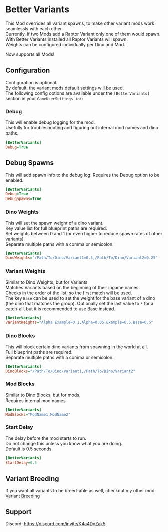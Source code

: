 # Better Variants
This Mod overrides all variant spawns, to make other variant mods work seamlessly with each other.  
Currently, if two Mods add a Raptor Variant only one of them would spawn.  
With Better Variants installed all Raptor Variants will spawn.  
Weights can be configured individually per Dino and Mod.

Now supports all Mods!

## Configuration
Configuration is optional.  
By default, the variant mods default settings will be used.    
The following config options are available under the `[BetterVariants]` section in your `GameUserSettings.ini`:

### Debug
This will enable debug logging for the mod.  
Usefully for troubleshooting and figuring out internal mod names and dino paths.  
```ini
[BetterVariants]
Debug=True
```   

## Debug Spawns
This will add spawn info to the debug log.
Requires the Debug option to be enabled.
```ini
[BetterVariants]
Debug=True
DebugSpawns=True
```

### Dino Weights
This will set the spawn weight of a dino variant.  
Key value list for full blueprint paths are required.  
Set weights between 0 and 1 (or even higher to reduce spawn rates of other variants).  
Separate multiple paths with a comma or semicolon.
```ini
[BetterVariants]
DinoWeights="/Path/To/Dino/Variant1=0.5,/Path/To/Dino/Variant2=0.25"
```

### Variant Weights
Similar to Dino Weights, but for Variants.  
Matches Variants based on the beginning of their ingame names.  
Checks in the order of the list, so the first match will be used.  
The key `Base` can be used to set the weight for the base variant of a dino (the dino that matches the group).
Optionally set the last value to `*` for a catch-all, but it is recommended to use Base instead.  
```ini
[BetterVariants]
VariantWeights="Alpha Example=0.1,Alpha=0.05,Example=0.5,Base=0.5"
```

### Dino Blocks
This will block certain dino variants from spawning in the world at all.  
Full blueprint paths are required.  
Separate multiple paths with a comma or semicolon.
```ini
[BetterVariants]
DinoBlocks="/Path/To/Dino/Variant1,/Path/To/Dino/Variant2"
```

### Mod Blocks
Similar to Dino Blocks, but for mods.  
Requires internal mod names.  
```ini
[BetterVariants]
ModBlocks="ModName1,ModName2"
```

### Start Delay
The delay before the mod starts to run.  
Do not change this unless you know what you are doing.  
Default is 0.5 seconds.  
```ini
[BetterVariants]
StartDelay=0.5
```

## Variant Breeding
If you want all variants to be breed-able as well, checkout my other mod [Variant Breeding](https://www.curseforge.com/ark-survival-ascended/mods/variant-breeding)

## Support
Discord: https://discord.com/invite/K4a4DvZak5
